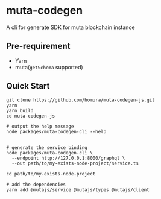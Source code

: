 # muta-codegen

A cli for generate SDK for muta blockchain instance 

## Pre-requirement

- Yarn
- muta(`getSchema` supported)

## Quick Start

```
git clone https://github.com/homura/muta-codegen-js.git
yarn
yarn build
cd muta-codegen-js

# output the help message 
node packages/muta-codegen-cli --help


# generate the service binding
node packages/muta-codegen-cli \
  --endpoint http://127.0.0.1:8000/graphql \
  --out path/to/my-exists-node-project/service.ts

cd path/to/my-exists-node-project

# add the dependencies
yarn add @mutajs/service @mutajs/types @mutajs/client
```
